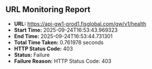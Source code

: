 ## URL Monitoring Report

- **URL:** https://api-gw1-prod1.fisglobal.com/gw/v1/health
- **Start Time:** 2025-09-24T16:53:43.969323
- **End Time:** 2025-09-24T16:53:44.731301
- **Total Time Taken:** 0.761978 seconds
- **HTTP Status Code:** 403
- **Status:** Failure
- **Failure Reason:** HTTP Status Code: 403
